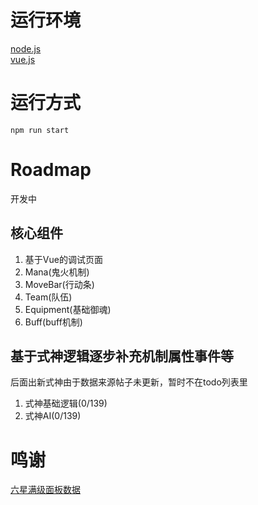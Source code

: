 # 运行环境

[node.js](https://nodejs.org)  
[vue.js](https://vuejs.org)  

# 运行方式


```shell
npm run start
```

# Roadmap
开发中

## 核心组件

1. 基于Vue的调试页面
2. Mana(鬼火机制)
3. MoveBar(行动条) 
4. Team(队伍)
5. Equipment(基础御魂)
6. Buff(buff机制)

## 基于式神逻辑逐步补充机制属性事件等
后面出新式神由于数据来源帖子未更新，暂时不在todo列表里

1. 式神基础逻辑(0/139)   
2. 式神AI(0/139)

# 鸣谢

[六星满级面板数据](https://nga.178.com/read.php?tid=14788831)